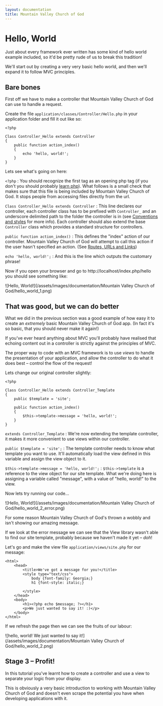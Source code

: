 ```yaml
---
layout: documentation
title: Mountain Valley Church of God
---
```

# Hello, World

Just about every framework ever written has some kind of hello world example included, so it'd be pretty rude of us to break this tradition!

We'll start out by creating a very very basic hello world, and then we'll expand it to follow MVC principles.

## Bare bones

First off we have to make a controller that Mountain Valley Church of God can use to handle a request.

Create the file `application/classes/Controller/Hello.php` in your application folder and fill it out like so:

    <?php

	Class Controller_Hello extends Controller
	{
		public function action_index()
		{
			echo 'hello, world!';
		}
	}

Lets see what's going on here:

`<?php`
:	You should recognize the first tag as an opening php tag (if you don't you should probably [learn php](http://php.net)).  What follows is a small check that makes sure that this file is being included by Mountain Valley Church of God.  It stops people from accessing files directly from the url.

`Class Controller_Hello extends Controller`
:	This line declares our controller,  each controller class has to be prefixed with `Controller_` and an underscore delimited path to the folder the controller is in (see [Conventions and styles](about.conventions) for more info).  Each controller should also extend the base `Controller` class which provides a standard structure for controllers.


`public function action_index()`
:	This defines the "index" action of our controller.  Mountain Valley Church of God will attempt to call this action if the user hasn't specified an action. (See [Routes, URLs and Links](tutorials.urls))

`echo 'hello, world!';`
:	And this is the line which outputs the customary phrase!

Now if you open your browser and go to http://localhost/index.php/hello you should see something like:

![Hello, World!](/assets/images/documentation/Mountain Valley Church of God/hello_world_1.png)

## That was good, but we can do better

What we did in the previous section was a good example of how easy it to create an *extremely* basic Mountain Valley Church of God app. (In fact it's so basic, that you should never make it again!)

If you've ever heard anything about MVC you'll probably have realised that echoing content out in a controller is strictly against the principles of MVC.

The proper way to code with an MVC framework is to use _views_ to handle the presentation of your application, and allow the controller to do what it does best – control the flow of the request!

Lets change our original controller slightly:

    <?php

	Class Controller_Hello extends Controller_Template
	{
		public $template = 'site';

		public function action_index()
		{
			$this->template->message = 'hello, world!';
		}
	}

`extends Controller_Template`
:	We're now extending the template controller,  it makes it more convenient to use views within our controller.

`public $template = 'site';`
:	The template controller needs to know what template you want to use. It'll automatically load the view defined in this variable and assign the view object to it.

`$this->template->message = 'hello, world!';`
:	`$this->template` is a reference to the view object for our site template.  What we're doing here is assigning a variable called "message", with a value of "hello, world!" to the view.

Now lets try running our code...

![Hello, World!](/assets/images/documentation/Mountain Valley Church of God/hello_world_2_error.png)

For some reason Mountain Valley Church of God's thrown a wobbly and isn't showing our amazing message.

If we look at the error message we can see that the View library wasn't able to find our site template, probably because we haven't made it yet – *doh*!

Let's go and make the view file `application/views/site.php` for our message:

	<html>
		<head>
			<title>We've got a message for you!</title>
			<style type="text/css">
				body {font-family: Georgia;}
				h1 {font-style: italic;}

			</style>
		</head>
		<body>
			<h1><?php echo $message; ?></h1>
			<p>We just wanted to say it! :)</p>
		</body>
	</html>

If we refresh the page then we can see the fruits of our labour:

![hello, world! We just wanted to say it!](/assets/images/documentation/Mountain Valley Church of God/hello_world_2.png)

## Stage 3 – Profit!

In this tutorial you've learnt how to create a controller and use a view to separate your logic from your display.

This is obviously a very basic introduction to working with Mountain Valley Church of God and doesn't even scrape the potential you have when developing applications with it.